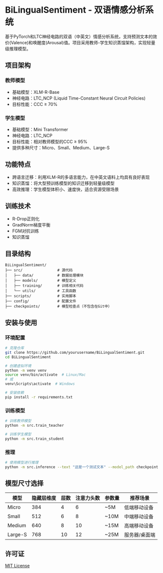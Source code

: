 # BiLingualSentiment - 双语情感分析系统

基于PyTorch和LTC神经电路的双语（中英文）情感分析系统，支持预测文本的效价(Valence)和唤醒度(Arousal)值。项目采用教师-学生知识蒸馏架构，实现轻量级推理模型。

## 项目架构

### 教师模型
- 基础模型：XLM-R-Base
- 神经电路：LTC_NCP (Liquid Time-Constant Neural Circuit Policies)
- 目标性能：CCC ≥ 70%

### 学生模型
- 基础模型：Mini Transformer
- 神经电路：LTC_NCP
- 目标性能：相对教师模型的CCC ≥ 95%
- 提供多种尺寸：Micro、Small、Medium、Large-S

## 功能特点

- 跨语言迁移：利用XLM-R的多语言能力，在中英文语料上均具有良好表现
- 知识蒸馏：将大型预训练模型的知识迁移到轻量级模型
- 高效推理：学生模型体积小、速度快，适合资源受限场景

## 训练技术

- R-Drop正则化
- GradNorm梯度平衡
- FGM对抗训练
- 知识蒸馏

## 目录结构

```
BiLingualSentiment/
├── src/                # 源代码
│   ├── data/           # 数据处理模块
│   ├── models/         # 模型定义
│   ├── training/       # 训练相关代码
│   └── utils/          # 工具函数
├── scripts/            # 实用脚本
├── config/             # 配置文件
├── checkpoints/        # 模型检查点（不包含在Git中）
```

## 安装与使用

### 环境配置

```bash
# 克隆仓库
git clone https://github.com/yourusername/BiLingualSentiment.git
cd BiLingualSentiment

# 创建虚拟环境
python -m venv venv
source venv/bin/activate  # Linux/Mac
# 或
venv\Scripts\activate  # Windows

# 安装依赖
pip install -r requirements.txt
```

### 训练模型

```bash
# 训练教师模型
python -m src.train_teacher

# 训练学生模型
python -m src.train_student
```

### 推理

```bash
# 使用模型进行推理
python -m src.inference --text "这是一个测试文本" --model_path checkpoints/student_small/best_model.pt
```

## 模型尺寸选择

| 模型 | 隐藏层维度 | 层数 | 注意力头数 | 参数量 | 推荐场景 |
|------|------------|------|------------|--------|----------|
| Micro | 384 | 4 | 6 | ~5M | 低端移动设备 |
| Small | 512 | 6 | 8 | ~10M | 中端移动设备 |
| Medium | 640 | 8 | 10 | ~15M | 高端移动设备 |
| Large-S | 768 | 10 | 12 | ~25M | 服务器/桌面端 |

## 许可证

[MIT License](LICENSE)